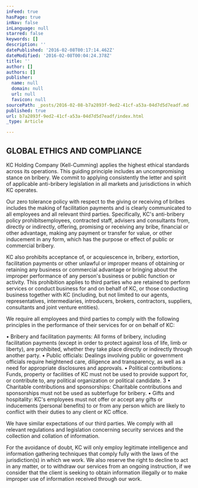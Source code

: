 ```yaml
---
inFeed: true
hasPage: true
inNav: false
inLanguage: null
starred: false
keywords: []
description: ''
datePublished: '2016-02-08T00:17:14.462Z'
dateModified: '2016-02-08T00:04:24.378Z'
title: ''
author: []
authors: []
publisher:
  name: null
  domain: null
  url: null
  favicon: null
sourcePath: _posts/2016-02-08-b7a2893f-9ed2-41cf-a53a-04d7d5d7eadf.md
published: true
url: b7a2893f-9ed2-41cf-a53a-04d7d5d7eadf/index.html
_type: Article

---
```

## GLOBAL ETHICS AND COMPLIANCE

KC Holding Company (Kell-Cumming) applies the
highest ethical standards across its operations. This
guiding principle includes an uncompromising
stance on bribery.
We commit to applying consistently the letter and
spirit of applicable anti-bribery legislation in all
markets and jurisdictions in which KC operates. 

Our zero tolerance policy with respect to the giving
or receiving of bribes includes the making of
facilitation payments and is clearly communicated
to all employees and all relevant third parties.
Specifically, KC's anti-bribery policy prohibitsemployees, contracted staff, advisers and
consultants from, directly or indirectly, offering,
promising or receiving any bribe, financial or other
advantage, making any payment or transfer for
value, or other inducement in any form, which
has the purpose or effect of public or commercial
bribery. 

KC also prohibits acceptance of, or acquiescence in,
bribery, extortion, facilitation payments or other
unlawful or improper means of obtaining or
retaining any business or commercial advantage or
bringing about the improper performance of any
person's business or public function or activity.
This prohibition applies to third parties who are
retained to perform services or conduct business for
and on behalf of KC, or those conducting business
together with KC (including, but not limited to our
agents, representatives, intermediaries, introducers,
brokers, contractors, suppliers, consultants and joint
venture entities). 

We require all employees and third parties to
comply with the following principles in the
performance of their services for or on behalf of KC: 

• Bribery and facilitation payments: All forms
of bribery, including facilitation payments
(except in order to protect against loss of life,
limb or liberty), are prohibited, whether they
take place directly or indirectly through
another party.
• Public officials: Dealings involving public or
government officials require heightened
care, diligence and transparency, as well as a
need for appropriate disclosures and
approvals.
• Political contributions: Funds, property or
facilities of KC must not be used to provide
support for, or contribute to, any political
organization or political candidate.
3
• Charitable contributions and sponsorships:
Charitable contributions and sponsorships
must not be used as subterfuge for bribery.
• Gifts and hospitality: KC's employees must
not offer or accept any gifts or inducements
(personal benefits) to or from any person
which are likely to conflict with their duties
to any client or KC office. 

We have similar
expectations of our third parties.
We comply with all relevant regulations and
legislation concerning security services and the
collection and collation of information. 

For the avoidance of doubt, KC will only employ
legitimate intelligence and information gathering
techniques that comply fully with the laws of the
jurisdiction(s) in which we work.
We also reserve the right to decline to act in any
matter, or to withdraw our services from an ongoing
instruction, if we consider that the client is
seeking to obtain information illegally or to make
improper use of information received through our
work.